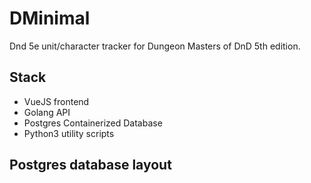 # DMinimal
Dnd 5e unit/character tracker for Dungeon Masters of DnD 5th edition.

## Stack
- VueJS frontend
- Golang API
- Postgres Containerized Database
- Python3 utility scripts

## Postgres database layout



